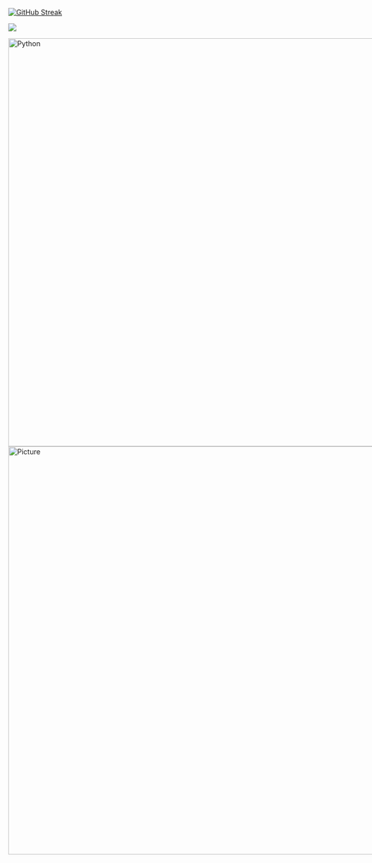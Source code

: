 <a href="https://git.io/streak-stats"><img src="https://github-readme-streak-stats.herokuapp.com?user=z3ro-c0nfig&theme=dark&hide_border=true" alt="GitHub Streak" /></a>

<a href="https://www.buymeacoffee.com/aki0"><img src="https://img.buymeacoffee.com/button-api/?text=Buy me a kebab&emoji=🥙&slug=aki0&button_colour=000000&font_colour=ffffff&font_family=Poppins&outline_colour=ffffff&coffee_colour=FFDD00" /></a>

<img src="https://upload.wikimedia.org/wikipedia/commons/thumb/c/c3/Python-logo-notext.svg/1200px-Python-logo-notext.svg.png" jsaction="VQAsE" class="sFlh5c pT0Scc iPVvYb" style="max-width: 1200px; height: 821px; margin: 0px; width: 749px;" alt="Python" jsname="kn3ccd" aria-hidden="false"> <img src="https://z3ro-c0nfig.github.io/uploads/1/4/1/9/141949861/editor/vscode-logob94cb94c.png?1714158115" alt="Picture" style="max-width: 1200px; height: 821px; margin: 0px; width: 749px;">
